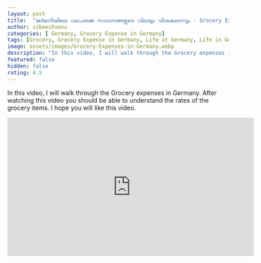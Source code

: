 ```yaml
---
layout: post
title:  "ജർമനിയിലെ പലചരക്കു സാധനങ്ങളുടെ വിലയും വിശകലനവും - Grocery Expenses in Germany"
author: sibeeshvenu
categories: [ Germany, Grocery Expense in Germany]
tags: [Grocery, Grocery Expense in Germany, Life at Germany, Life in Germany, Sibeesh Passion, Njan Oru Malayali, ഞാൻ ഒരു മലയാളി, Germaniyile Nalukal, Germany, Malayali in Germany, Indians in Germany, Keralite in Germany, Malayalees in Germany]
image: assets/images/Grocery-Expenses-in-Germany.webp
description: "In this video, I will walk through the Grocery expenses in Germany. After watching this video you should be able to understand the rates of the grocery items. I hope you will like this video."
featured: false
hidden: false
rating: 4.5
---
```


In this video, I will walk through the Grocery expenses in Germany. After watching this video you should be able to understand the rates of the grocery items. I hope you will like this video.

<iframe width="560" height="315" src="https://www.youtube.com/embed/PYVv7vdEG3M" frameborder="0" allow="accelerometer; autoplay; encrypted-media; gyroscope; picture-in-picture" allowfullscreen></iframe>
